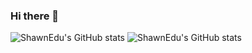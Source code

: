 ### Hi there 👋
![ShawnEdu's GitHub stats](https://github-readme-stats.vercel.app/api?username=shawnedu&show_icons=true&theme=gruvbox)
![ShawnEdu's GitHub stats](https://github-readme-stats.vercel.app/api?username=shawnedu&show_icons=true&theme=transparent)
<!--
**ShawnEdu/ShawnEdu** is a ✨ _special_ ✨ repository because its `README.md` (this file) appears on your GitHub profile.

<picture>
<source
  srcset="https://github-readme-stats.vercel.app/api?username=anuraghazra&show_icons=true&theme=dark"
  media="(prefers-color-scheme: dark)"
/>
<source
  srcset="https://github-readme-stats.vercel.app/api?username=anuraghazra&show_icons=true"
  media="(prefers-color-scheme: light), (prefers-color-scheme: no-preference)"
/>
<img src="https://github-readme-stats.vercel.app/api?username=anuraghazra&show_icons=true" />
</picture>

Here are some ideas to get you started:

- 🔭 I’m currently working on ...
- 🌱 I’m currently learning ...
- 👯 I’m looking to collaborate on ...
- 🤔 I’m looking for help with ...
- 💬 Ask me about ...
- 📫 How to reach me: ...
- 😄 Pronouns: ...
- ⚡ Fun fact: ...
-->
